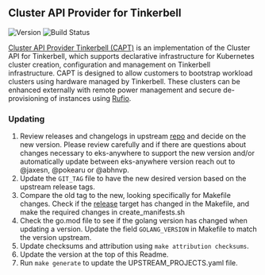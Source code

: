 ## **Cluster API Provider for Tinkerbell**
![Version](https://img.shields.io/badge/version-v0.6.1-blue)
![Build Status](https://codebuild.us-west-2.amazonaws.com/badges?uuid=eyJlbmNyeXB0ZWREYXRhIjoiZ2VEbkM5dXBVeFZhSE5IR2UvdjlNanY1RVo5S29zd0E2M1hiaCtNSEd5U3F2VUdCbkViWHVlclg5a093WVgrRUdqNnJLYUtpWjhqUWJaT0NJb3RaWWFjPSIsIml2UGFyYW1ldGVyU3BlYyI6ImtvQnZHalpsVjBCRk5jN2IiLCJtYXRlcmlhbFNldFNlcmlhbCI6MX0%3D&branch=main)

[Cluster API Provider Tinkerbell (CAPT)](https://github.com/tinkerbell/cluster-api-provider-tinkerbell) is an implementation of the Cluster API for Tinkerbell, which supports declarative infrastructure for Kubernetes cluster creation, configuration and management on Tinkerbell infrastructure. CAPT is designed to allow customers to bootstrap workload clusters using hardware managed by Tinkerbell. These clusters can be enhanced externally with remote power management and secure de-provisioning of instances using [Rufio](https://github.com/tinkerbell/rufio).

### Updating

1. Review releases and changelogs in upstream [repo](https://github.com/tinkerbell/cluster-api-provider-tinkerbell) and decide on the new version.
   Please review carefully and if there are questions about changes necessary to eks-anywhere to support the new version
   and/or automatically update between eks-anywhere version reach out to @jaxesn, @pokearu or @abhnvp.
1. Update the `GIT_TAG` file to have the new desired version based on the upstream release tags.
1. Compare the old tag to the new, looking specifically for Makefile changes. Check if the [release](https://github.com/tinkerbell/cluster-api-provider-tinkerbell/blob/9e9c2a397288908f73a4f499ac00aaf96d15deb6/Makefile#L283)
   target has changed in the Makefile, and make the required changes in create_manifests.sh
1. Check the go.mod file to see if the golang version has changed when updating a version. Update the field `GOLANG_VERSION` in
   Makefile to match the version upstream.
1. Update checksums and attribution using `make attribution checksums`.
1. Update the version at the top of this Readme.
1. Run `make generate` to update the UPSTREAM_PROJECTS.yaml file.